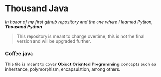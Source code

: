 # Thousand Java
_In honor of my first github repository and the one where I learned Python, **Thousand Python**_

> This repository is meant to change overtime, this is not the final version and will be upgraded further.

### Coffee.java
This file is meant to cover **Object Oriented Programming** concepts such as inheritance, polymorphism, encapsulation, among others.